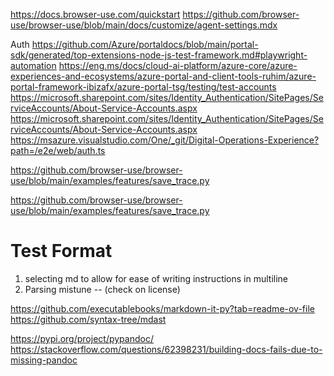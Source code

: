 https://docs.browser-use.com/quickstart
https://github.com/browser-use/browser-use/blob/main/docs/customize/agent-settings.mdx

Auth
https://github.com/Azure/portaldocs/blob/main/portal-sdk/generated/top-extensions-node-js-test-framework.md#playwright-automation
https://eng.ms/docs/cloud-ai-platform/azure-core/azure-experiences-and-ecosystems/azure-portal-and-client-tools-ruhim/azure-portal-framework-ibizafx/azure-portal-tsg/testing/test-accounts
https://microsoft.sharepoint.com/sites/Identity_Authentication/SitePages/ServiceAccounts/About-Service-Accounts.aspx
https://microsoft.sharepoint.com/sites/Identity_Authentication/SitePages/ServiceAccounts/About-Service-Accounts.aspx
https://msazure.visualstudio.com/One/_git/Digital-Operations-Experience?path=/e2e/web/auth.ts

https://github.com/browser-use/browser-use/blob/main/examples/features/save_trace.py

https://github.com/browser-use/browser-use/blob/main/examples/features/save_trace.py


# Test Format
1. selecting md to allow for ease of writing instructions in multiline
1. Parsing
    mistune -- (check on license)


https://github.com/executablebooks/markdown-it-py?tab=readme-ov-file
https://github.com/syntax-tree/mdast

https://pypi.org/project/pypandoc/
https://stackoverflow.com/questions/62398231/building-docs-fails-due-to-missing-pandoc